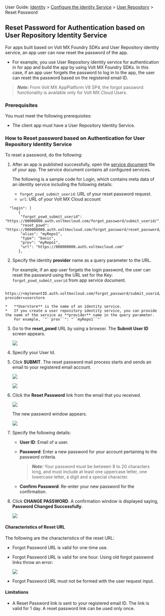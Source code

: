                               

User Guide: [Identity](Identity.md) > [Configure the Identity Service](ConfigureIdentiryService.md) > [User Repository](UserRepositoryIdentityService.md) > Reset Password

Reset Password for Authentication based on User Repository Identity Service
---------------------------------------------------------------------------

For apps built based on Volt MX Foundry SDKs and User Repository identity service, an app user can now reset the password of the app.

*   For example, you use User Repository identity service for authentication in for app and build the app by using Volt MX Foundry SDKs. In this case, if an app user forgets the password to log in to the app, the user can reset the password based on the registered email ID.

> **_Note:_** From Volt MX AppPlatform V8 SP4, the forgot password functionality is available only for Volt MX Cloud Users.

### Prerequisites

You must meet the following prerequisites:

*   The client app must have a User Repository Identity Service.

### How to Reset password based on Authentication for User Repository Identity Service

To reset a password, do the following:

1.  After an app is published successfully, open the [service document](Publish_LifeCycle.md#app-service-document-object-services-metadata-and-sync-client-code) file of your app. The service document contains all configured services.
    
    The following is a sample code for Login, which contains meta data of an identity service including the following details:
    
    *   `forgot_pswd_submit_userid`: URL of your reset password request.
    *   `url`: URL of your Volt MX Cloud account
    
```
  "login": [
      {
       "forgot_pswd_submit_userid": "https://00000000.auth.voltmxcloud.com/forgot_password/submit_userid/",
       "reset_pswd": "https://000000000.auth.voltmxcloud.com/forgot_password/reset_password/",
       "alias": "myRepo1",
       "type": "basic",
       "prov": "myRepo1",
       "url": "https://000000000.auth.voltmxcloud.com"
      },
```
2.  Specify the identity **provider** name as a query parameter to the URL.
    
    For example, if an app user forgets the login password, the user can reset the password using the URL set for the Key: `forgot_pswd_submit_userid` from app service document.
    
```
 https://<mytenantID.auth.voltmxcloud.com/forgot_password/submit_userid/?provider=userstore
```
    *   **Userstore** is the name of an identity service.
    *   If you create a user repository identity service, you can provide the name of the service as **provider** name in the query parameter.  
        For example, `"``prov``": "``myRepo1``"`
3.  Go to the **reset\_pswd** URL by using a browser. The **Submit User ID** screen appears.
    
    ![](Resources/Images/1submitUserId_512x393.png)
    
4.  Specify your User Id.
5.  Click **SUBMIT**. The reset password mail process starts and sends an email to your registered email account.
    
    ![](Resources/Images/2attemptingToSendEmail_295x199.png)
    
    ![](Resources/Images/3sentEmailMessage_311x252.png)
    
6.  Click the **Reset Password** link from the email that you received.
    
    ![](Resources/Images/8ResetPasswordEmailContent_432x349.png)
    
    The new password window appears.
    
    ![](Resources/Images/5SubmitNewPassword_581x367.png)
    
7.  Specify the following details:  
    *   **User ID**: Email of a user.
    *   **Password**: Enter a new password for your account pertaining to the password criteria.  
        
        > **_Note:_** Your password must be between 8 to 20 characters long, and must include at least one uppercase letter, one lowercase letter, a digit and a special character.
        
    *   **Confirm Password**: Re-enter your new password for the confirmation.
8.  Click **CHANGE PASSWORD**. A confirmation window is displayed saying, **Password Changed Successfully**.
    
    ![](Resources/Images/7PasswordChangedSuccessfully_638x431.png)
    

#### Characteristics of Reset URL

The following are the characteristics of the reset URL:

*   Forgot Password URL is valid for one-time use.
*   Forgot Password URL is valid for one hour. Using old forgot password links throw an error:
    
    ![](Resources/Images/4LinkExpiredSubmitUserIdAgain_468x241.png)
    
*   Forgot Password URL must not be formed with the user request input.

#### Limitations

*   A Reset Password link is sent to your registered email ID. The link is valid for 1 day. A reset password link can be used only once.
